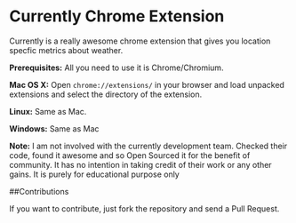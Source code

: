 # Currently Chrome Extension

Currently is a really awesome chrome extension that gives you location specfic metrics about weather.

**Prerequisites:** All you need to use it is Chrome/Chromium.

**Mac OS X:** Open `chrome://extensions/` in your browser and load unpacked extensions and select the directory of the extension.

**Linux:** Same as Mac.

**Windows:** Same as Mac

**Note:** I am not involved with the currently development team. Checked their code, found it awesome and so Open Sourced it for the benefit of community. It has no intention in taking credit of their work or any other gains. It is purely for educational purpose only


##Contributions

If you want to contribute, just fork the repository and send a Pull Request.
